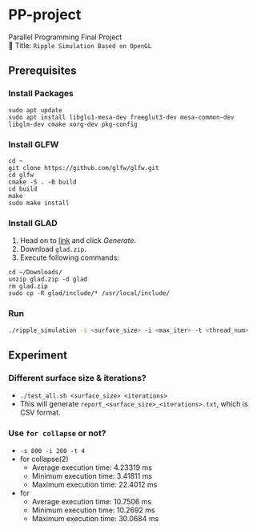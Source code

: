 # PP-project

Parallel Programming Final Project  
📌 Title: `Ripple Simulation Based on OpenGL`

## Prerequisites

### Install Packages

```shell=
sudo apt update
sudo apt install libglu1-mesa-dev freeglut3-dev mesa-common-dev libglm-dev cmake xorg-dev pkg-config
```

### Install GLFW

```shell=
cd ~
git clone https://github.com/glfw/glfw.git
cd glfw
cmake -S . -B build
cd build
make
sudo make install
```

### Install GLAD

1. Head on
   to [link](https://glad.dav1d.de/#language=c&specification=gl&api=gl%3D3.3&api=gles1%3Dnone&api=gles2%3Dnone&api=glsc2%3Dnone&profile=core&loader=on)
   and click *Generate*.
2. Download `glad.zip`.
3. Execute following commands:

```shell=
cd ~/Downloads/
unzip glad.zip -d glad
rm glad.zip
sudo cp -R glad/include/* /usr/local/include/
```

### Run

```bash
./ripple_simulation -s <surface_size> -i <max_iter> -t <thread_num>
```

## Experiment

### Different surface size & iterations?

- `./test_all.sh <surface_size> <iterations>`
- This will generate `report_<surface_size>_<iterations>.txt`, which is CSV format. 

### Use `for collapse` or not?

- `-s 800 -i 200 -t 4`
- for collapse(2)
    - Average execution time: 4.23319 ms
    - Minimum execution time: 3.41811 ms
    - Maximum execution time: 22.4012 ms
- for
    - Average execution time: 10.7506 ms
    - Minimum execution time: 10.2692 ms
    - Maximum execution time: 30.0684 ms

